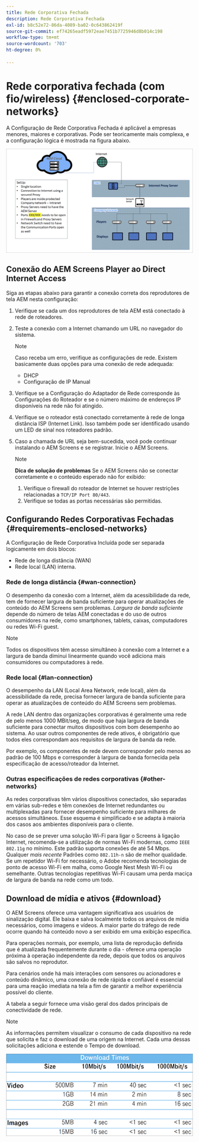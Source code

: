 ```yaml
---
title: Rede Corporativa Fechada
description: Rede Corporativa Fechada
exl-id: b8c52e72-86da-4089-ba02-0c643862419f
source-git-commit: ef74265eadf5972eae7451b7725946d8b014c198
workflow-type: tm+mt
source-wordcount: '703'
ht-degree: 0%

---
```


# Rede corporativa fechada (com fio/wireless) {#enclosed-corporate-networks}

A Configuração de Rede Corporativa Fechada é aplicável a empresas menores, maiores e corporativas. Pode ser teoricamente mais complexa, e a configuração lógica é mostrada na figura abaixo.

![](/help/using/assets/enclosed-network-1.png)


## Conexão do AEM Screens Player ao Direct Internet Access

Siga as etapas abaixo para garantir a conexão correta dos reprodutores de tela AEM nesta configuração:

1. Verifique se cada um dos reprodutores de tela AEM está conectado à rede de roteadores.
1. Teste a conexão com a Internet chamando um URL no navegador do sistema.

   >[!NOTE]
   >Caso receba um erro, verifique as configurações de rede. Existem basicamente duas opções para uma conexão de rede adequada:
   >* DHCP
   >* Configuração de IP Manual

1. Verifique se a Configuração do Adaptador de Rede corresponde às Configurações do Roteador e se o número máximo de endereços IP disponíveis na rede não foi atingido.

1. Verifique se o roteador está conectado corretamente à rede de longa distância ISP (Internet Link). Isso também pode ser identificado usando um LED de sinal nos roteadores padrão.
1. Caso a chamada de URL seja bem-sucedida, você pode continuar instalando o AEM Screens e se registrar. Inicie o AEM Screens.

   >[!NOTE]
   >**Dica de solução de problemas**
   >Se o AEM Screens não se conectar corretamente e o conteúdo esperado não for exibido:
   >
   >1. Verifique o firewall do roteador de Internet se houver restrições relacionadas a `TCP/IP Port 80/443`.
   >1. Verifique se todas as portas necessárias são permitidas.

## Configurando Redes Corporativas Fechadas {#requirements-enclosed-networks}

A Configuração de Rede Corporativa Incluída pode ser separada logicamente em dois blocos:

* Rede de longa distância (WAN)
* Rede local (LAN) interna.

### Rede de longa distância {#wan-connection}

O desempenho da conexão com a Internet, além da acessibilidade da rede, tem de fornecer largura de banda suficiente para operar atualizações de conteúdo do AEM Screens sem problemas.
*Largura de banda suficiente* depende do número de telas AEM conectadas e do uso de outros consumidores na rede, como smartphones, tablets, caixas, computadores ou redes Wi-Fi guest.

>[!NOTE]
>
>Todos os dispositivos têm acesso simultâneo à conexão com a Internet e a largura de banda diminui linearmente quando você adiciona mais consumidores ou computadores à rede.

### Rede local {#lan-connection}

O desempenho da LAN (Local Area Network, rede local), além da acessibilidade da rede, precisa fornecer largura de banda suficiente para operar as atualizações de conteúdo do AEM Screens sem problemas.

A rede LAN dentro das organizações corporativas é geralmente uma rede de pelo menos 1000 MBit/seg, de modo que haja largura de banda suficiente para conectar muitos dispositivos com bom desempenho ao sistema. Ao usar outros componentes de rede ativos, é obrigatório que todos eles correspondam aos requisitos de largura de banda da rede.

Por exemplo, os componentes de rede devem corresponder pelo menos ao padrão de 100 Mbps e corresponder à largura de banda fornecida pela especificação de acesso/roteador da Internet.

### Outras especificações de redes corporativas {#other-networks}

As redes corporativas têm vários dispositivos conectados, são separadas em várias sub-redes e têm conexões de Internet redundantes ou multiplexadas para fornecer desempenho suficiente para milhares de acessos simultâneos.
Esse esquema é simplificado e se adapta à maioria dos casos aos ambientes disponíveis para o cliente.

No caso de se prever uma solução Wi-Fi para ligar o Screens à ligação Internet, recomenda-se a utilização de normas Wi-Fi modernas, como `IEEE 802.11g` no mínimo. Este padrão suporta conexões de até 54 Mbps. Qualquer *mais recente* Padrões como `802.11h-n` são de melhor qualidade. Se um repetidor Wi-Fi for necessário, o Adobe recomenda tecnologias de ponto de acesso Wi-Fi em malha, como Google Nest Mesh Wi-Fi ou semelhante.
Outras tecnologias repetitivas Wi-Fi causam uma perda maciça de largura de banda na rede como um todo.

## Download de mídia e ativos {#download}

O AEM Screens oferece uma vantagem significativa aos usuários de sinalização digital. Ele baixa e salva localmente todos os arquivos de mídia necessários, como imagens e vídeos. A maior parte do tráfego de rede ocorre quando há conteúdo novo a ser exibido em uma exibição específica.

Para operações normais, por exemplo, uma lista de reprodução definida que é atualizada frequentemente durante o dia - oferece uma operação próxima à operação independente da rede, depois que todos os arquivos são salvos no reprodutor.

Para cenários onde há mais interações com sensores ou acionadores e conteúdo dinâmico, uma conexão de rede rápida e confiável é essencial para uma reação imediata na tela a fim de garantir a melhor experiência possível do cliente.

A tabela a seguir fornece uma visão geral dos dados principais de conectividade de rede.

>[!NOTE]
>As informações permitem visualizar o consumo de cada dispositivo na rede que solicita e faz o download de uma origem na Internet. Cada uma dessas solicitações adiciona e estende o Tempo de download.

![](/help/using/assets/enclosed-network-download.png)
